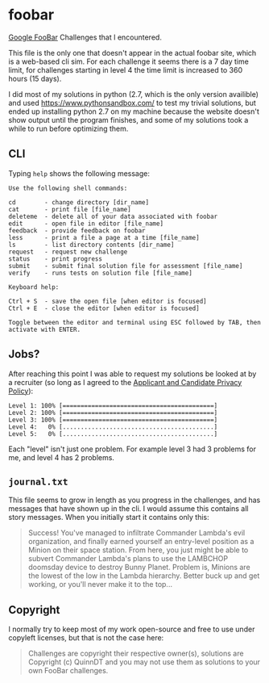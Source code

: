 # foobar
[Google FooBar](https://foobar.withgoogle.com/) Challenges that I encountered.

This file is the only one that doesn't appear in the actual foobar site, which is a web-based cli sim.
For each challenge it seems there is a 7 day time limit, for challenges starting in level 4 the time limit is increased to 360 hours (15 days).

I did most of my solutions in python (2.7, which is the only version availible) and used https://www.pythonsandbox.com/ to test my trivial solutions, but ended up installing python 2.7 on my machine because the website doesn't show output until the program finishes, and some of my solutions took a while to run before optimizing them.

## CLI

Typing `help` shows the following message:

```
Use the following shell commands:

cd        - change directory [dir_name]
cat       - print file [file_name]
deleteme  - delete all of your data associated with foobar
edit      - open file in editor [file_name]
feedback  - provide feedback on foobar
less      - print a file a page at a time [file_name]
ls        - list directory contents [dir_name]
request   - request new challenge
status    - print progress
submit    - submit final solution file for assessment [file_name]
verify    - runs tests on solution file [file_name]

Keyboard help:

Ctrl + S  - save the open file [when editor is focused]
Ctrl + E  - close the editor [when editor is focused]

Toggle between the editor and terminal using ESC followed by TAB, then activate with ENTER.
```

## Jobs?

After reaching this point I was able to request my solutions be looked at by a recruiter (so long as I agreed to the [Applicant and Candidate Privacy Policy](https://careers.google.com/privacy-policy/)):

```
Level 1: 100% [==========================================]
Level 2: 100% [==========================================]
Level 3: 100% [==========================================]
Level 4:   0% [..........................................]
Level 5:   0% [..........................................]
```

Each "level" isn't just one problem. For example level 3 had 3 problems for me, and level 4 has 2 problems.

## `journal.txt`

This file seems to grow in length as you progress in the challenges, and has messages that have shown up in the cli. I would assume this contains all story messages.
When you initially start it contains only this:


> Success! You've managed to infiltrate Commander Lambda's evil organization, and finally earned yourself an entry-level position as a Minion on their space station. From here, you just might be able to subvert Commander Lambda's plans to use the LAMBCHOP doomsday device to destroy Bunny Planet. Problem is, Minions are the lowest of the low in the Lambda hierarchy. Better buck up and get working, or you'll never make it to the top...

## Copyright

I normally try to keep most of my work open-source and free to use under copyleft licenses, but that is not the case here:

> Challenges are copyright their respective owner(s), solutions are Copyright (c) QuinnDT and you may not use them as solutions to your own FooBar challenges.
